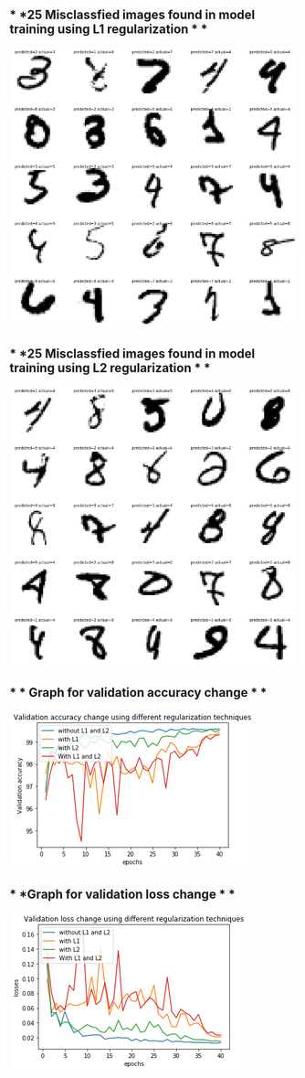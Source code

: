 ## * *25 Misclassfied images found in model training using L1 regularization * *
![](https://github.com/GadirajuSanjayvarma/EVA4/blob/master/S6/Images/Misclassified%20in%20L1.png)

## * *25 Misclassfied images found in model training using L2 regularization * *
![](https://github.com/GadirajuSanjayvarma/EVA4/blob/master/S6/Images/Misclassified%20in%20L2.png)

## * * Graph for validation accuracy change * *
![](https://github.com/GadirajuSanjayvarma/EVA4/blob/master/S6/Images/validation%20accuracy.png)

## * *Graph for validation loss change * *
![](https://github.com/GadirajuSanjayvarma/EVA4/blob/master/S6/Images/validationlosschange.png)
